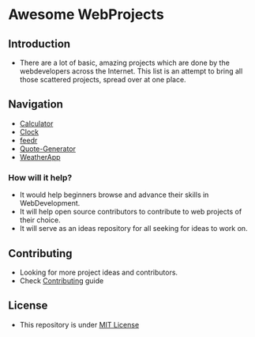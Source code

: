 # Awesome WebProjects

## Introduction
- There are a lot of basic, amazing projects which are done by the webdevelopers across the Internet. This list is an attempt to bring all those scattered projects, spread over at one place.

## Navigation
- [Calculator](Calculator/)
- [Clock](Clock/)
- [feedr](feedr/)
- [Quote-Generator](Quote-Generator/)
- [WeatherApp](WeatherApp/)

### How will it help?
- It would help beginners browse and advance their skills in WebDevelopment.
- It will help open source contributors to contribute to web projects of their choice.
- It will serve as an ideas repository for all seeking for ideas to work on.


## Contributing
- Looking for more project ideas and contributors.
- Check [Contributing](CONTRIBUTING.md) guide

## License
- This repository is under [MIT License](LICENSE)

